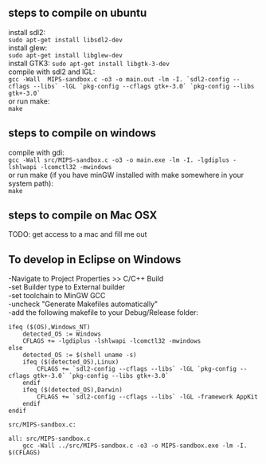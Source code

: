 ## steps to compile on ubuntu  
install sdl2:  
```sudo apt-get install libsdl2-dev```  
install glew:  
```sudo apt-get install libglew-dev```  
install GTK3:
```sudo apt-get install libgtk-3-dev```  
compile with sdl2 and lGL:  
```gcc -Wall  MIPS-sandbox.c -o3 -o main.out -lm -I. `sdl2-config --cflags --libs` -lGL `pkg-config --cflags gtk+-3.0` `pkg-config --libs gtk+-3.0` ```  
or run make:  
```make```

## steps to compile on windows  
compile with gdi:  
```gcc -Wall src/MIPS-sandbox.c -o3 -o main.exe -lm -I. -lgdiplus -lshlwapi -lcomctl32 -mwindows```  
or run make (if you have minGW installed with make somewhere in your system path):  
```make```

## steps to compile on Mac OSX  
TODO: get access to a mac and fill me out  

## To develop in Eclipse on Windows  
-Navigate to Project Properties >> C/C++ Build  
-set Builder type to External builder  
-set toolchain to MinGW GCC  
-uncheck "Generate Makefiles automatically"  
-add the following makefile to your Debug/Release folder:  
```OSFLAG :=
ifeq ($(OS),Windows_NT)
    detected_OS := Windows
    CFLAGS += -lgdiplus -lshlwapi -lcomctl32 -mwindows
else
    detected_OS := $(shell uname -s)
    ifeq ($(detected_OS),Linux)
		CFLAGS += `sdl2-config --cflags --libs` -lGL `pkg-config --cflags gtk+-3.0` `pkg-config --libs gtk+-3.0`
    endif
	ifeq ($(detected_OS),Darwin)
		CFLAGS += `sdl2-config --cflags --libs` -lGL -framework AppKit
    endif
endif

src/MIPS-sandbox.c: 

all: src/MIPS-sandbox.c
	gcc -Wall ../src/MIPS-sandbox.c -o3 -o MIPS-sandbox.exe -lm -I. $(CFLAGS)
```  